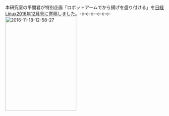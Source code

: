 本研究室の平間君が特別企画「ロボットアームでから揚げを盛り付ける」を<a href="http://itpro.nikkeibp.co.jp/atcl/mag/14/236750/110700037/" target="_blank">日経Linux2016年12月号</a>に寄稿しました。-c-c-c--c-c-c-<a href="https://lab.ueda.asia/wp-content/uploads/2016/11/2016-11-18-12.58.27-e1479441575180.jpg"><img src="https://lab.ueda.asia/wp-content/uploads/2016/11/2016-11-18-12.58.27-e1479441575180-225x300.jpg" alt="2016-11-18-12-58-27" width="225" height="300" class="alignright size-medium wp-image-2269" /></a>
